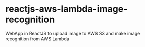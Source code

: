 # reactjs-aws-lambda-image-recognition
WebApp in ReactJS to upload image to AWS S3 and make image recognition from AWS Lambda
